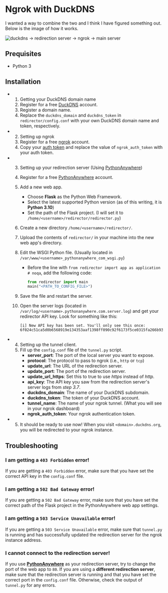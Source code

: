 # Ngrok with DuckDNS

I wanted a way to combine the two and I think I have figured something out. Below is the image of how it works.

![duckdns -> redirection server -> ngrok -> main server](https://i.imgur.com/O1TDQ4u.png)

## Prequisites

- Python 3

## Installation

- 1. Getting your DuckDNS domain name
    1. Register for a free [DuckDNS](https://duckdns.org/) account.
    2. Register a domain name.
    3. Replace the `duckdns_domain` and `duckdns_token` in `redirector/config.conf` with your own DuckDNS domain name and token, respectively.
- 2. Setting up ngrok
    1. Register for a free [ngrok](https://ngrok.com/signup) account.
    2. Copy your [auth token](https://dashboard.ngrok.com/get-started/your-authtoken) and replace the value of `ngrok_auth_token` with your auth token.
- 3. Setting up your redirection server (Using [PythonAnywhere](https://pythonanywhere.com/))
    1. Register for a free [PythonAnywhere](https://pythonanywhere.com/) account.
    2. Add a new web app.
        - Choose **Flask** as the Python Web Framework.
        - Select the latest supported Python version (as of this writing, it is **Python 3.10**)
        - Set the path of the Flask project. (I will set it to `/home/<username>/redirector/redirector.py`)
    3. Create a new directory `/home/<username>/redirector/`.
    4. Upload the contents of `redirector/` in your machine into the new web app's directory.
    5. Edit the WSGI Python file. (Usually located in `/var/www/<username>_pythonanywhere_com_wsgi.py`)
        - Before the line with `from redirector import app as application  # noqa`, add the following code:

            ```python
            from redirector import main
            main("<PATH_TO_CONFIG_FILE>")
            ```

    6. Save the file and restart the server.
    7. Open the server logs (located in `/var/log/<username>.pythonanywhere.com.server.log`) and get your redirector API key. Look for something like this:

        ```
        [i] New API key has been set. You'll only see this once:
        6f024c51ca5d0b6568919e134353aaf1398ff090c92f6173f5ce0315fa266b93
        ```

- 4. Setting up the tunnel client.
    1. Fill up the `config.conf` file of the `tunnel.py` script.
        - **server_port**: The port of the local server you want to expose.
        - **protocol**: The protocol to pass to ngrok (i.e., `http` or `tcp`)
        - **update_url**: The URL of the redirection server.
        - **update_port**: The port of the redirection server.
        - **update_url_https**: Set this to true to use *https* instead of *http*.
        - **api_key**: The API key you saw from the redirection server's server logs from *step 3.7*.
        - **duckdns_domain**: The name of your DuckDNS subdomain.
        - **duckdns_token**: The token of your DuckDNS account.
        - **tunnel_name**: The name of your ngrok tunnel. (What you will see in your ngrok dashboard)
        - **ngrok_auth_token**: Your ngrok authentication token.
- 5. It should be ready to use now! When you visit `<domain>.duckdns.org`, you will be redirected to your ngrok instance.

## Troubleshooting

### I am getting a `403 Forbidden` error!

If you are getting a `403 Forbidden` error, make sure that you have set the correct API key in the `config.conf` file.

### I am getting a `502 Bad Gateway` error!

If you are getting a `502 Bad Gateway` error, make sure that you have set the correct path of the Flask project in the PythonAnywhere web app settings.

### I am getting a `503 Service Unavailable` error!

If you are getting a `503 Service Unavailable` error, make sure that `tunnel.py` is running and has successfully updated the redirection server for the ngrok instance address.

### I cannot connect to the redirection server!

If you use **[PythonAnywhere](https://pythonanywhere.com/)** as your redirection server, try to change the port of the web app to `80`. If you are using a **different redirection server**, make sure that the redirection server is running and that you have set the correct port in the `config.conf` file. Otherwise, check the output of `tunnel.py` for any errors.
